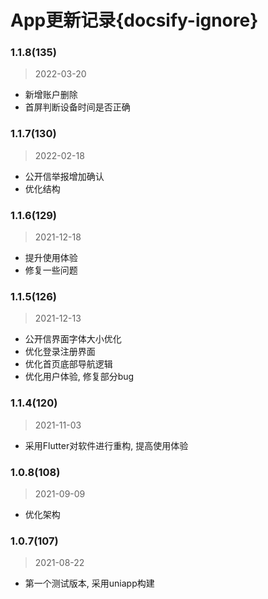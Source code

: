# App更新记录{docsify-ignore}

### 1.1.8(135)
> 2022-03-20
  - 新增账户删除
  - 首屏判断设备时间是否正确

### 1.1.7(130)
> 2022-02-18
  - 公开信举报增加确认
  - 优化结构

### 1.1.6(129)
> 2021-12-18
  - 提升使用体验
  - 修复一些问题

### 1.1.5(126)
> 2021-12-13 
  - 公开信界面字体大小优化
  - 优化登录注册界面
  - 优化首页底部导航逻辑
  - 优化用户体验, 修复部分bug

### 1.1.4(120)
> 2021-11-03
  - 采用Flutter对软件进行重构, 提高使用体验

### 1.0.8(108)
> 2021-09-09 
  - 优化架构

### 1.0.7(107)
> 2021-08-22 
  - 第一个测试版本, 采用uniapp构建

